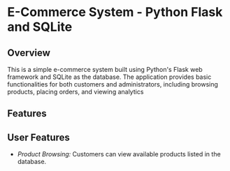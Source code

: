# E-Commerce System - Python Flask and SQLite

## Overview

This is a simple e-commerce system built using Python's Flask web framework and SQLite as the database. The application provides basic functionalities for both customers and administrators, including browsing products, placing orders, and viewing analytics

## Features

## User Features

+ *Product Browsing:* Customers can view available products listed in the database.

